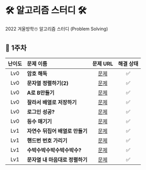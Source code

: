 # 🛠️ 알고리즘 스터디 🛠️

2022 겨울방학☃️ 알고리즘 스터디 (Problem Solving)

## 🎯 1주차

|난이도|문제 이름|문제 URL|해결 상태|
|:---:|:---|:---:|:---:|
|Lv0|**암호 해독**|[문제](https://school.programmers.co.kr/learn/courses/30/lessons/120892)|✅|
|Lv0|**문자열 정렬하기(2)**|[문제](https://school.programmers.co.kr/learn/courses/30/lessons/120911)|✅|
|Lv0|**A로 B만들기**|[문제](https://school.programmers.co.kr/learn/courses/30/lessons/120886)|✅|
|Lv0|**잘라서 배열로 저장하기**|[문제](https://school.programmers.co.kr/learn/courses/30/lessons/120913)|✅|
|Lv0|**로그인 성공?**|[문제](https://school.programmers.co.kr/learn/courses/30/lessons/120883)|✅|
|Lv0|**등수 매기기**|[문제](https://school.programmers.co.kr/learn/courses/30/lessons/120882)|✅|
|Lv1|**자연수 뒤집어 배열로 만들기**|[문제](https://school.programmers.co.kr/learn/courses/30/lessons/12932)|✅|
|Lv1|**핸드번 번호 가리기**|[문제](https://school.programmers.co.kr/learn/courses/30/lessons/12948)|✅|
|Lv1|**수박수박수박수박수박수?**|[문제](https://school.programmers.co.kr/learn/courses/30/lessons/12922)|✅|
|Lv1|**문자열 내 마음대로 정렬하기**|[문제](https://school.programmers.co.kr/learn/courses/30/lessons/12915)|✅|